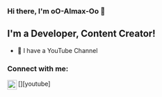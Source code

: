 ### Hi there, I'm oO-Almax-Oo 👋 

## I'm a Developer, Content Creator!

- 🎥 I have a YouTube Channel

### Connect with me:

[<img align="left" alt="oO-Almax-Oo | YouTube" width="22px" src="https://cdn.jsdelivr.net/npm/simple-icons@v3/icons/youtube.svg" />][youtube]
